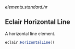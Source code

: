 _elements.standard.hr_
## Eclair Horizontal Line
A horizontal line element.
```javascript
eclair.HorizontalLine()
```
